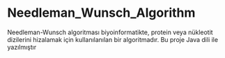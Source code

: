# Needleman_Wunsch_Algorithm
Needleman-Wunsch algoritması biyoinformatikte, protein veya nükleotit dizilerini hizalamak için kullanılanılan bir algoritmadır.
Bu proje Java dili ile yazılmıştır
